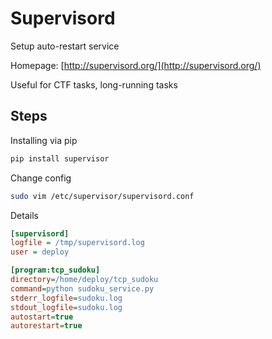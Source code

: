 
# Supervisord

Setup auto-restart service

Homepage: [http://supervisord.org/](http://supervisord.org/)

Useful for CTF tasks, long-running tasks

## Steps

Installing via pip

```sh
pip install supervisor
```

Change config

```sh
sudo vim /etc/supervisor/supervisord.conf
```
Details

```ini
[supervisord]
logfile = /tmp/supervisord.log
user = deploy

[program:tcp_sudoku]
directory=/home/deploy/tcp_sudoku
command=python sudoku_service.py
stderr_logfile=sudoku.log
stdout_logfile=sudoku.log
autostart=true
autorestart=true
```
